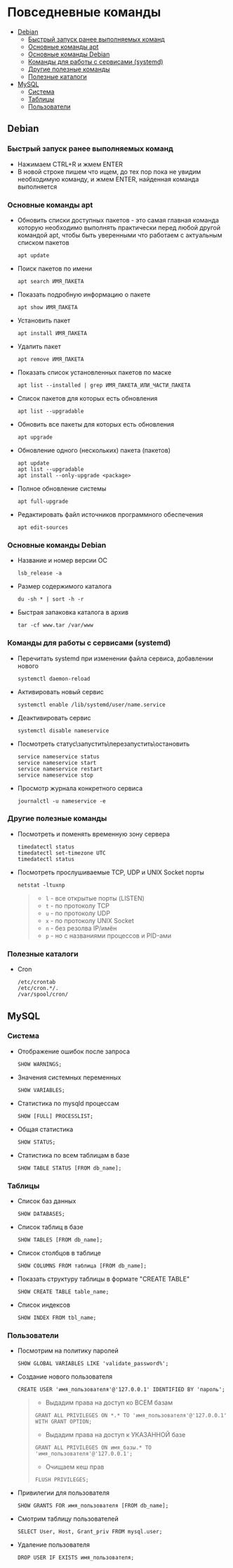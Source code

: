 # Повседневные команды

- [Debian](https://github.com/DimNS/LEMP/blob/master/commands.md#debian)
  - [Быстрый запуск ранее выполняемых команд](https://github.com/DimNS/LEMP/blob/master/commands.md#быстрый-запуск-ранее-выполняемых-команд)
  - [Основные команды apt](https://github.com/DimNS/LEMP/blob/master/commands.md#основные-команды-apt)
  - [Основные команды Debian](https://github.com/DimNS/LEMP/blob/master/commands.md#основные-команды-debian)
  - [Команды для работы с сервисами (systemd)](https://github.com/DimNS/LEMP/blob/master/commands.md#команды-для-работы-с-сервисами-systemd)
  - [Другие полезные команды](https://github.com/DimNS/LEMP/blob/master/commands.md#другие-полезные-команды)
  - [Полезные каталоги](https://github.com/DimNS/LEMP/blob/master/commands.md#полезные-каталоги)
- [MySQL](https://github.com/DimNS/LEMP/blob/master/commands.md#mysql)
  - [Система](https://github.com/DimNS/LEMP/blob/master/commands.md#система)
  - [Таблицы](https://github.com/DimNS/LEMP/blob/master/commands.md#таблицы)
  - [Пользователи](https://github.com/DimNS/LEMP/blob/master/commands.md#пользователи)

## Debian

### Быстрый запуск ранее выполняемых команд
- Нажимаем CTRL+R и жмем ENTER
- В новой строке пишем что ищем, до тех пор пока не увидим необходимую команду, и жмем ENTER, найденная команда выполняется

### Основные команды apt
- Обновить списки доступных пакетов - это самая главная команда которую необходимо выполнять практически перед любой другой командой apt, чтобы быть уверенными что работаем с актуальным списком пакетов
  ```
  apt update
  ```
- Поиск пакетов по имени
  ```
  apt search ИМЯ_ПАКЕТА
  ```
- Показать подробную информацию о пакете
  ```
  apt show ИМЯ_ПАКЕТА
  ```
- Установить пакет
  ```
  apt install ИМЯ_ПАКЕТА
  ```
- Удалить пакет
  ```
  apt remove ИМЯ_ПАКЕТА
  ```
- Показать список установленных пакетов по маске
  ```
  apt list --installed | grep ИМЯ_ПАКЕТА_ИЛИ_ЧАСТИ_ПАКЕТА
  ```
- Список пакетов для которых есть обновления
  ```
  apt list --upgradable
  ```
- Обновить все пакеты для которых есть обновления
  ```
  apt upgrade
  ```
- Обновление одного (нескольких) пакета (пакетов)
  ```
  apt update
  apt list --upgradable
  apt install --only-upgrade <package>
  ```
- Полное обновление системы
  ```
  apt full-upgrade
  ```
- Редактировать файл источников программного обеспечения
  ```
  apt edit-sources
  ```

### Основные команды Debian
- Название и номер версии ОС
  ```
  lsb_release -a
  ```
- Размер содержимого каталога
  ```
  du -sh * | sort -h -r
  ```
- Быстрая запаковка каталога в архив
  ```
  tar -cf www.tar /var/www
  ```

### Команды для работы с сервисами (systemd)
- Перечитать systemd при изменении файла сервиса, добавлении нового
  ```
  systemctl daemon-reload
  ```
- Активировать новый сервис
  ```
  systemctl enable /lib/systemd/user/name.service
  ```
- Деактивировать сервис
  ```
  systemctl disable nameservice
  ```
- Посмотреть статус\запустить\перезапустить\остановить
  ```
  service nameservice status
  service nameservice start
  service nameservice restart
  service nameservice stop
  ```
- Просмотр журнала конкретного сервиса
  ```
  journalctl -u nameservice -e
  ```

### Другие полезные команды
- Посмотреть и поменять временную зону сервера
  ```
  timedatectl status
  timedatectl set-timezone UTC
  timedatectl status
  ```
- Посмотреть прослушиваемые TCP, UDP и UNIX Socket порты
  ```
  netstat -ltuxnp
  ```
  > - `l` - все открытые порты (LISTEN)
  > - `t` - по протоколу TCP
  > - `u` - по протоколу UDP
  > - `x` - по протоколу UNIX Socket
  > - `n` - без резолва IP/имён
  > - `p` - но с названиями процессов и PID-ами

### Полезные каталоги
- Cron
  ```
  /etc/crontab
  /etc/cron.*/.
  /var/spool/cron/
  ```

## MySQL

### Система
- Отображение ошибок после запроса
  ```
  SHOW WARNINGS;
  ```
- Значения системных переменных
  ```
  SHOW VARIABLES;
  ```
- Статистика по mysqld процессам
  ```
  SHOW [FULL] PROCESSLIST;
  ```
- Общая статистика
  ```
  SHOW STATUS;
  ```
- Статистика по всем таблицам в базе
  ```
  SHOW TABLE STATUS [FROM db_name];
  ```

### Таблицы
- Список баз данных
  ```
  SHOW DATABASES;
  ```
- Список таблиц в базе
  ```
  SHOW TABLES [FROM db_name];
  ```
- Список столбцов в таблице
  ```
  SHOW COLUMNS FROM таблица [FROM db_name];
  ```
- Показать структуру таблицы в формате "CREATE TABLE"
  ```
  SHOW CREATE TABLE table_name;
  ```
- Список индексов
  ```
  SHOW INDEX FROM tbl_name;
  ```

### Пользователи
- Посмотрим на политику паролей
  ```
  SHOW GLOBAL VARIABLES LIKE 'validate_password%';
  ```
- Создание нового пользователя
  ```
  CREATE USER 'имя_пользователя'@'127.0.0.1' IDENTIFIED BY 'пароль';
  ```
  > - Выдадим права на доступ ко ВСЕМ базам
  > ```
  > GRANT ALL PRIVILEGES ON *.* TO 'имя_пользователя'@'127.0.0.1' WITH GRANT OPTION;
  > ```
  > - Выдадим права на доступ к УКАЗАННОЙ базе
  > ```
  > GRANT ALL PRIVILEGES ON имя_базы.* TO 'имя_пользователя'@'127.0.0.1';
  > ```
  > - Очищаем кеш прав
  > ```
  > FLUSH PRIVILEGES;
  > ```
- Привилегии для пользователя
  ```
  SHOW GRANTS FOR имя_пользователя [FROM db_name];
  ```
- Смотрим таблицу пользователей
  ```
  SELECT User, Host, Grant_priv FROM mysql.user;
  ```
- Удаление пользователя
  ```
  DROP USER IF EXISTS имя_пользователя;
  ```
